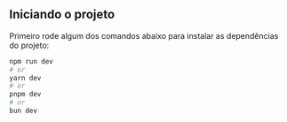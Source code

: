 ## Iniciando o projeto

Primeiro rode algum dos comandos abaixo para instalar as dependências do projeto:

```bash
npm run dev
# or
yarn dev
# or
pnpm dev
# or
bun dev
```